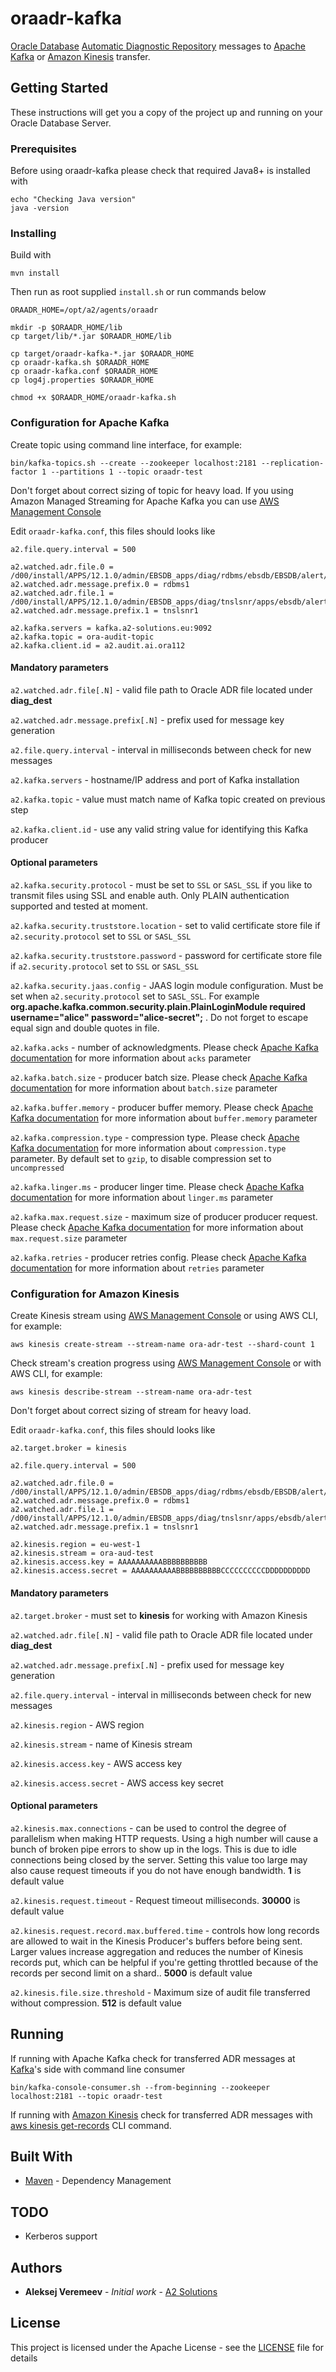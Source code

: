 # oraadr-kafka

[Oracle Database](https://www.oracle.com/database/index.html) [Automatic Diagnostic Repository](https://docs.oracle.com/en/database/oracle/oracle-database/12.2/admin/managing-diagnostic-data.html#GUID-8DEB1BE0-8FB9-4FB2-A19A-17CF6F5791C3) messages to [Apache Kafka](http://kafka.apache.org/) or [Amazon Kinesis](https://aws.amazon.com/kinesis/) transfer.

## Getting Started

These instructions will get you a copy of the project up and running on your Oracle Database Server.

### Prerequisites

Before using oraadr-kafka please check that required Java8+ is installed with

```
echo "Checking Java version"
java -version
```


### Installing

Build with

```
mvn install
```
Then run as root supplied `install.sh` or run commands below

```
ORAADR_HOME=/opt/a2/agents/oraadr

mkdir -p $ORAADR_HOME/lib
cp target/lib/*.jar $ORAADR_HOME/lib

cp target/oraadr-kafka-*.jar $ORAADR_HOME
cp oraadr-kafka.sh $ORAADR_HOME
cp oraadr-kafka.conf $ORAADR_HOME
cp log4j.properties $ORAADR_HOME

chmod +x $ORAADR_HOME/oraadr-kafka.sh
```

### Configuration for Apache Kafka

Create topic using command line interface, for example: 

```
bin/kafka-topics.sh --create --zookeeper localhost:2181 --replication-factor 1 --partitions 1 --topic oraadr-test
```

Don't forget about correct sizing of topic for heavy load.
If you using Amazon Managed Streaming for Apache Kafka you can use [AWS Management Console](https://console.aws.amazon.com/msk) 

Edit `oraadr-kafka.conf`, this files should looks like

```
a2.file.query.interval = 500

a2.watched.adr.file.0 = /d00/install/APPS/12.1.0/admin/EBSDB_apps/diag/rdbms/ebsdb/EBSDB/alert/log.xml
a2.watched.adr.message.prefix.0 = rdbms1
a2.watched.adr.file.1 = /d00/install/APPS/12.1.0/admin/EBSDB_apps/diag/tnslsnr/apps/ebsdb/alert/log.xml
a2.watched.adr.message.prefix.1 = tnslsnr1

a2.kafka.servers = kafka.a2-solutions.eu:9092
a2.kafka.topic = ora-audit-topic
a2.kafka.client.id = a2.audit.ai.ora112

```
#### Mandatory parameters ####
`a2.watched.adr.file[.N]` - valid file path to Oracle ADR file located under **diag_dest**

`a2.watched.adr.message.prefix[.N]` - prefix used for message key generation

`a2.file.query.interval` - interval in milliseconds between check for new messages

`a2.kafka.servers` - hostname/IP address and port of Kafka installation

`a2.kafka.topic` - value must match name of Kafka topic created on previous step

`a2.kafka.client.id` - use any valid string value for identifying this Kafka producer


#### Optional parameters ####
`a2.kafka.security.protocol` - must be set to `SSL` or `SASL_SSL` if you like to transmit files using SSL and enable auth. Only PLAIN authentication supported and tested at moment.

`a2.kafka.security.truststore.location` - set to valid certificate store file if `a2.security.protocol` set to `SSL` or `SASL_SSL`

`a2.kafka.security.truststore.password` - password for certificate store file if `a2.security.protocol` set to `SSL` or `SASL_SSL`

`a2.kafka.security.jaas.config` - JAAS login module configuration. Must be set when `a2.security.protocol` set to `SASL_SSL`. For example **org.apache.kafka.common.security.plain.PlainLoginModule required username="alice" password="alice-secret";** . Do not forget to escape equal sign and double quotes in file.

`a2.kafka.acks` - number of acknowledgments. Please check [Apache Kafka documentation](https://kafka.apache.org/documentation/#configuration) for more information about `acks` parameter
 
`a2.kafka.batch.size` - producer batch size. Please check [Apache Kafka documentation](https://kafka.apache.org/documentation/#configuration) for more information about `batch.size` parameter 

`a2.kafka.buffer.memory` - producer buffer memory. Please check [Apache Kafka documentation](https://kafka.apache.org/documentation/#configuration) for more information about `buffer.memory` parameter 

`a2.kafka.compression.type` - compression type. Please check [Apache Kafka documentation](https://kafka.apache.org/documentation/#configuration) for more information about `compression.type` parameter. By default set to `gzip`, to disable compression set to `uncompressed` 

`a2.kafka.linger.ms` - producer linger time. Please check [Apache Kafka documentation](https://kafka.apache.org/documentation/#configuration) for more information about `linger.ms` parameter

`a2.kafka.max.request.size` - maximum size of producer producer request. Please check [Apache Kafka documentation](https://kafka.apache.org/documentation/#configuration) for more information about `max.request.size` parameter

`a2.kafka.retries` - producer retries config. Please check [Apache Kafka documentation](https://kafka.apache.org/documentation/#configuration) for more information about `retries` parameter



### Configuration for Amazon Kinesis 
Create Kinesis stream using [AWS Management Console](https://console.aws.amazon.com/kinesis) or using AWS CLI, for example:

```
aws kinesis create-stream --stream-name ora-adr-test --shard-count 1
```
Check stream's creation progress using [AWS Management Console](https://console.aws.amazon.com/kinesis) or with AWS CLI, for example:

```
aws kinesis describe-stream --stream-name ora-adr-test
```
Don't forget about correct sizing of stream for heavy load.

Edit `oraadr-kafka.conf`, this files should looks like

```
a2.target.broker = kinesis

a2.file.query.interval = 500

a2.watched.adr.file.0 = /d00/install/APPS/12.1.0/admin/EBSDB_apps/diag/rdbms/ebsdb/EBSDB/alert/log.xml
a2.watched.adr.message.prefix.0 = rdbms1
a2.watched.adr.file.1 = /d00/install/APPS/12.1.0/admin/EBSDB_apps/diag/tnslsnr/apps/ebsdb/alert/log.xml
a2.watched.adr.message.prefix.1 = tnslsnr1

a2.kinesis.region = eu-west-1
a2.kinesis.stream = ora-aud-test
a2.kinesis.access.key = AAAAAAAAAABBBBBBBBBB
a2.kinesis.access.secret = AAAAAAAAAABBBBBBBBBBCCCCCCCCCCDDDDDDDDDD

```
#### Mandatory parameters ####

`a2.target.broker` - must set to **kinesis** for working with Amazon Kinesis 

`a2.watched.adr.file[.N]` - valid file path to Oracle ADR file located under **diag_dest**

`a2.watched.adr.message.prefix[.N]` - prefix used for message key generation

`a2.file.query.interval` - interval in milliseconds between check for new messages

`a2.kinesis.region` - AWS region

`a2.kinesis.stream` - name of Kinesis stream

`a2.kinesis.access.key` - AWS access key

`a2.kinesis.access.secret` - AWS access key secret

#### Optional parameters ####

`a2.kinesis.max.connections` - can be used to control the degree of parallelism when making HTTP requests. Using a high number will cause a bunch of broken pipe errors to show up in the logs. This is due to idle connections being closed by the server. Setting this value too large may also cause request timeouts if you do not have enough bandwidth. **1** is default value

`a2.kinesis.request.timeout` - Request timeout milliseconds. **30000** is default value

`a2.kinesis.request.record.max.buffered.time` - controls how long records are allowed to wait  in the Kinesis Producer's buffers before being sent. Larger values increase aggregation and reduces the number of Kinesis records put, which can be helpful if you're getting throttled because of the records per second limit on a shard.. **5000** is default value

`a2.kinesis.file.size.threshold` - Maximum size of audit file transferred without compression. **512** is default value


## Running 

If running with Apache Kafka check for transferred ADR messages at [Kafka](http://kafka.apache.org/)'s side with command line consumer

```
bin/kafka-console-consumer.sh --from-beginning --zookeeper localhost:2181 --topic oraadr-test
```
If running with [Amazon Kinesis](https://aws.amazon.com/kinesis/) check for transferred ADR messages with [aws kinesis get-records](https://docs.aws.amazon.com/cli/latest/reference/kinesis/get-records.html) CLI command.


## Built With

* [Maven](https://maven.apache.org/) - Dependency Management

## TODO
* Kerberos support

## Authors

* **Aleksej Veremeev** - *Initial work* - [A2 Solutions](http://a2-solutions.eu/)

## License

This project is licensed under the Apache License - see the [LICENSE](LICENSE) file for details

